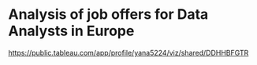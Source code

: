 # Analysis of job offers for Data Analysts in Europe

https://public.tableau.com/app/profile/yana5224/viz/shared/DDHHBFGTR
